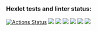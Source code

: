 ### Hexlet tests and linter status:
[![Actions Status](https://github.com/semenChe/frontend-project-44/workflows/hexlet-check/badge.svg)](https://github.com/semenChe/frontend-project-44/actions)
<a href="https://codeclimate.com/github/semenChe/frontend-project-44/maintainability"><img src="https://api.codeclimate.com/v1/badges/8150bd62e4ed95fbe8ea/maintainability" /></a>
<a href="https://asciinema.org/a/520798" target="_blank"><img src="https://asciinema.org/a/520798.svg" /></a>
<a href="https://asciinema.org/a/uCRpo39z7jW11YtrY2AbG9756" target="_blank"><img src="https://asciinema.org/a/uCRpo39z7jW11YtrY2AbG9756.svg" /></a>
<a href="https://asciinema.org/a/pjWIHM7zXVH3vGBtgQhkwt6P3" target="_blank"><img src="https://asciinema.org/a/pjWIHM7zXVH3vGBtgQhkwt6P3.svg" /></a>
<a href="https://asciinema.org/a/IVkthrLHDWRjNdEyh8hD9VeH7" target="_blank"><img src="https://asciinema.org/a/IVkthrLHDWRjNdEyh8hD9VeH7.svg" /></a>
<a href="https://asciinema.org/a/sfsoRsBNk9EXhOcpOFxlkjm7U" target="_blank"><img src="https://asciinema.org/a/sfsoRsBNk9EXhOcpOFxlkjm7U.svg" /></a>